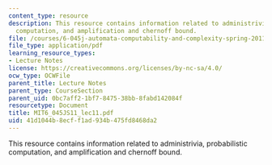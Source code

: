 ```yaml
---
content_type: resource
description: This resource contains information related to administrivia, probabilistic
  computation, and amplification and chernoff bound.
file: /courses/6-045j-automata-computability-and-complexity-spring-2011/41d1044b8ecff1ad934b475fd8468da2_MIT6_045JS11_lec11.pdf
file_type: application/pdf
learning_resource_types:
- Lecture Notes
license: https://creativecommons.org/licenses/by-nc-sa/4.0/
ocw_type: OCWFile
parent_title: Lecture Notes
parent_type: CourseSection
parent_uid: 0bc7aff2-1bf7-8475-38bb-8fabd142084f
resourcetype: Document
title: MIT6_045JS11_lec11.pdf
uid: 41d1044b-8ecf-f1ad-934b-475fd8468da2
---
```

This resource contains information related to administrivia, probabilistic computation, and amplification and chernoff bound.